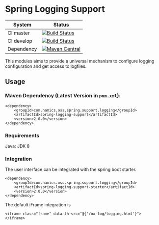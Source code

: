 # Spring Logging Support

System        | Status
--------------|------------------------------------------------        
CI master     | [![Build Status][travis-master]][travis-url]
CI develop    | [![Build Status][travis-develop]][travis-url]
Dependency    | [![Maven Central](https://maven-badges.herokuapp.com/maven-central/com.namics.oss.spring.support.logging/spring-logging-support/badge.svg)](https://maven-badges.herokuapp.com/maven-central/com.namics.oss.spring.support.logging/spring-logging-support)

This modules aims to provide a universal mechanism to configure logging configuration and get access to logfiles.

## Usage

### Maven Dependency (Latest Version in `pom.xml`):

	<dependency>
		<groupId>com.namics.oss.spring.support.logging</groupId>
		<artifactId>spring-logging-support</artifactId>
		<version>2.0.0</version>
	</dependency>
	
### Requirements	

Java: JDK 8            	 

### Integration

The user interface can be integrated with the spring boot starter.

	<dependency>
		<groupId>com.namics.oss.spring.support.logging</groupId>
		<artifactId>spring-logging-support-starter</artifactId>
		<version>2.0.0</version>
	</dependency>
	
The default iFrame integration is

	<iframe class="frame" data-th-src="@{'/nx-log/logging.html'}"></iframe>

[travis-master]: https://travis-ci.org/namics/spring-logging-support.svg?branch=master
[travis-develop]: https://travis-ci.org/namics/spring-logging-support.svg?branch=develop
[travis-url]: https://travis-ci.org/namics/spring-logging-support

